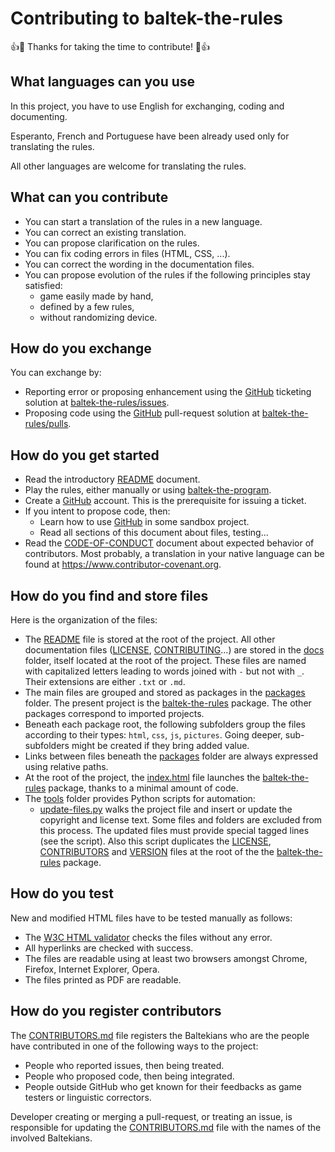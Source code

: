 # Contributing to baltek-the-rules 

👍🎉 Thanks for taking the time to contribute! 🎉👍 


## What languages can you use

In this project, you have to use  English for exchanging, coding and documenting. 

Esperanto, French and Portuguese have been already used only for translating the rules.

All other languages are welcome for translating the rules.

## What can you contribute

* You can start a translation of the rules in a new language.
* You can correct an existing translation.
* You can propose clarification on the rules.
* You can fix coding errors in files (HTML, CSS, ...).
* You can correct the wording in the documentation files.
* You can propose evolution of the rules if the following principles stay satisfied:
  * game easily made by hand,
  * defined by a few rules,
  * without randomizing device.

## How do you exchange

You can exchange by:

* Reporting error or proposing enhancement using the [GitHub](https://github.com) ticketing solution at [baltek-the-rules/issues](https://github.com/LucasBorboleta/baltek-the-rules/issues).
* Proposing code using the [GitHub](https://github.com) pull-request solution at [baltek-the-rules/pulls](https://github.com/LucasBorboleta/baltek-the-rules/pulls).

## How do you get started

* Read the introductory [README](../README.md) document.
* Play the rules, either manually or using [baltek-the-program](https://github.com/LucasBorboleta/baltek-the-program).
* Create a  [GitHub](https://github.com)  account. This is the prerequisite for issuing a ticket.
* If you intent to propose code, then:
  * Learn how to use  [GitHub](https://github.com) in some sandbox project.
  * Read all sections of this document about files, testing...
* Read the [CODE-OF-CONDUCT](./CODE-OF-CONDUCT.md) document about expected behavior of contributors. Most probably, a translation in your native language can be found at https://www.contributor-covenant.org.


## How do you find and store files

Here is the organization of the files:

* The [README](../README.md) file is stored at the root of the project. All other documentation files ([LICENSE](./LICENSE.md), [CONTRIBUTING](./CONTRIBUTING.md)...) are stored in the [docs](./.) folder, itself located at the root of the project. These files are named with capitalized letters leading to words joined with `-` but not with `_`. Their extensions are either `.txt` or `.md`.
* The main files are grouped and stored as packages in the [packages](../pacakges) folder. The present project is the [baltek-the-rules](../pacakges/baltek-the-rules) package. The other packages correspond to imported projects.
* Beneath each package root, the following subfolders group the files according to their types: `html`, `css`, `js`, `pictures`. Going deeper, sub-subfolders might be created if they bring added value.
* Links between files beneath the [packages](../pacakges) folder are always expressed using relative paths.
* At the root of the project, the [index.html](../index.html) file launches the [baltek-the-rules](../pacakges/baltek-the-rules) package, thanks to a minimal amount of code.
* The [tools](../tools) folder provides Python scripts for automation:
  * [update-files.py](../tools/update-files.py) walks the project file and insert or update the copyright and license text. Some files and folders are excluded from this process. The updated files must provide special tagged lines (see the script). Also this script duplicates the [LICENSE](../docs/LICENSE.md), [CONTRIBUTORS](../docs/CONTRIBUTORS.md) and [VERSION](../docs/VERSION.txt) files at the root of the the [baltek-the-rules](../pacakges/baltek-the-rules) package.

## How do you test

New and modified HTML files have to be tested manually as follows:

* The [W3C HTML validator](https://validator.w3.org) checks the files without any error.
* All hyperlinks are checked with success. 
* The files are  readable using at least two browsers amongst Chrome, Firefox, Internet Explorer, Opera.
* The files printed as PDF are readable.

## How do you register contributors

The [CONTRIBUTORS.md](./CONTRIBUTORS.md) file registers the Baltekians who are the people have contributed in one of the following ways to the project:

* People who reported issues, then being treated.
* People who proposed code, then being integrated.
* People outside GitHub who get known for their feedbacks as game testers or linguistic correctors.

Developer creating or merging a pull-request, or treating an issue, is responsible for updating the [CONTRIBUTORS.md](./CONTRIBUTORS.md) file with the names of the involved Baltekians.

